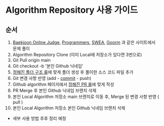 # Algorithm Repository 사용 가이드

## 순서
1. [Baekjoon Online Judge](https://www.acmicpc.net/), [Programmers](https://programmers.co.kr/), [SWEA](https://swexpertacademy.com/), [Goorm](https://level.goorm.io/) 과 같은 사이트에서 문제 풀이
2. Algorithm Repository Clone (이미 Local에 저장소가 있다면 3번으로)
3. Git Pull origin main
4. Git checkout -b '본인 Github 닉네임'
5. [정해진 폴더 구조 룰](https://github.com/hs-study-group/algorithm#-%ED%8C%8C%EC%9D%BC-%EB%B0%8F-%ED%8F%B4%EB%8D%94-%EA%B5%AC%EC%A1%B0)에 맞게 폴더 생성 후 풀이한 소스 코드 파일 추가
6. Git 변경 사항 반영 (add - [commit](https://github.com/hs-study-group/algorithm#-commit-%EA%B7%9C%EC%B9%99) - push)
7. Github algorithm 페이지에서 [정해진 PR 룰](https://github.com/hs-study-group/algorithm#-prpull-request-rules)에 맞게 작성
8. PR Merge 후 본인 Github 닉네임 브렌치 삭제
9. 본인 Local Algorithm 저장소 main 브렌치로 이동 후, Merge 된 변경 사항 반영 ( pull )
10. 본인 Local Algorithm 저장소 본인 Github 닉네임 브렌치 삭제

+ 세부 사용 방법 추후 정리 예정
